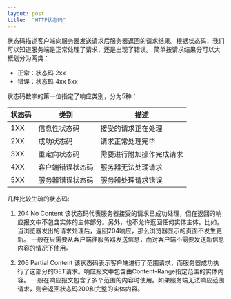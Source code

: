 ```yaml
---
layout: post
title:  "HTTP状态码"
---
```


状态码描述客户端向服务器发送请求后服务器返回的请求结果。根据状态码，我们可以知道服务端是正常处理了请求，还是出现了错误。
简单按请求结果分可以大概划分为两类：

- 正常：状态码 2xx
- 错误：状态码 4xx 5xx

状态码数字的第一位指定了响应类别，分为5种：

| 状态码 | 类别 | 描述 |
|-------|------|--------|
|1XX|信息性状态码 | 接受的请求正在处理|
|2XX|成功状态码|请求正常处理完毕|
|3XX|重定向状态码|需要进行附加操作完成请求|
|4XX|客户端错误状态码|服务器无法处理请求|
|5XX|服务器错误状态码|服务器处理请求错误|

几种比较生疏的状态码:

1. 204 No Content
该状态码代表服务器接受的请求已成功处理，但在返回的响应报文中不包含实体的主体部分。另外，也不允许返回任何实体主体。比如，当浏览器发出的请求处理后，返回204响应，那么浏览器显示的页面不发生更新。
一般在只需要从客户端往服务器发送信息，而对客户端不需要发送新信息内容的情况下使用。

2. 206 Partial Content 
该状态码表示客户端进行了范围请求，而服务器成功执行了这部分的GET请求。响应报文中包含由Content-Range指定范围的实体内容。
一般在响应报文包含了多个范围的内容时使用。如果服务端无法响应范围请求，则会返回状态码200和完整的实体内容。
